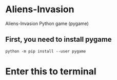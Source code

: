 # Aliens-Invasion
Aliens-Invasion Python game (pygame)

## First, you need to install pygame

```shell
python -m pip install --user pygame
```

 # Enter this to terminal 